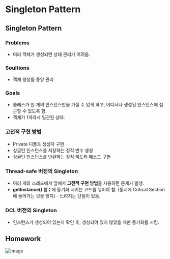 # Singleton Pattern

## Singleton Pattern

### Problems  
- 여러 객체가 생성되면 상태 관리가 어려움.  

### Soultions
- 객체 생성를 중앙 관리  

### Goals  
- 클래스가 한 개의 인스턴스만을 가질 수 있게 하고, 어디서나 생성된 인스턴스에 접근할 수 있도록 함.  
- 객체가 1개라서 일관된 상태.  

### 고전적 구현 방법  
- Private 디폴트 생성자 구현  
- 싱글턴 인스턴스를 저장하는 정적 변수 생성  
- 싱글턴 인스턴스를 반환하는 정적 팩토리 메소드 구현  

### Thread-safe 버전의 Singleton  
- 여러 개의 스레드에서 앞에서 **고전적 구현 방법**을 사용하면 문제가 발생.  
- **getInstance()** 함수에 동기화 시키는 코드를 넣어야 함. (동시에 Critical Section에 들어가는 것을 방지)  - 느려지는 단점이 있음.  

### DCL 버전의 Singleton  
- 인스턴스가 생성되어 있는지 확인 후, 생성되어 있지 않았을 때만 동기화를 시킴.  

## Homework  
![image](https://user-images.githubusercontent.com/32921115/101908045-ce12c280-3bfe-11eb-933a-03b369a1e811.png)
